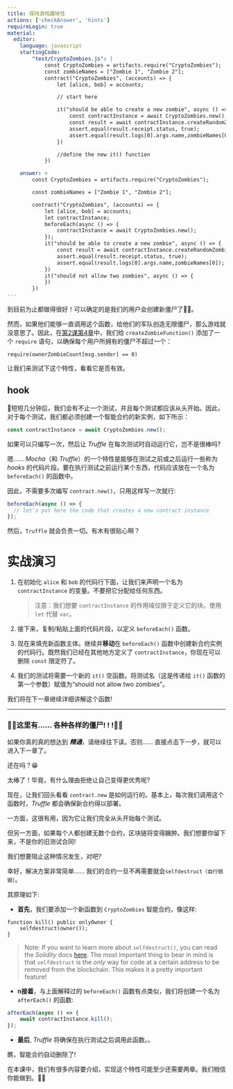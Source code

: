```yaml
---
title: 保持游戏趣味性
actions: ['checkAnswer', 'hints']
requireLogin: true
material:
  editor:
    language: javascript
    startingCode:
        "test/CryptoZombies.js": |
            const CryptoZombies = artifacts.require("CryptoZombies");
            const zombieNames = ["Zombie 1", "Zombie 2"];
            contract("CryptoZombies", (accounts) => {
                let [alice, bob] = accounts;

                // start here

                it("should be able to create a new zombie", async () => {
                    const contractInstance = await CryptoZombies.new();
                    const result = await contractInstance.createRandomZombie(zombieNames[0], {from: alice});
                    assert.equal(result.receipt.status, true);
                    assert.equal(result.logs[0].args.name,zombieNames[0]);
                })

                //define the new it() function
            })

    answer: >
        const CryptoZombies = artifacts.require("CryptoZombies");

        const zombieNames = ["Zombie 1", "Zombie 2"];

        contract("CryptoZombies", (accounts) => {
            let [alice, bob] = accounts;
            let contractInstance;
            beforeEach(async () => {
                contractInstance = await CryptoZombies.new();
            });
            it("should be able to create a new zombie", async () => {
                const result = await contractInstance.createRandomZombie(zombieNames[0], {from: alice});
                assert.equal(result.receipt.status, true);
                assert.equal(result.logs[0].args.name,zombieNames[0]);
            })
            it("should not allow two zombies", async () => {
            })
        })
---
```


到目前为止都做得很好！可以确定的是我们的用户会创建新僵尸了👌🏻。

然而，如果他们能够一直调用这个函数，给他们的军队创造无限僵尸，那么游戏就没意思了。因此，在<a href="https://cryptozombies.io/en/lesson/2/chapter/4" target=_blank>第2课第4章</a>中，我们给 `createZombieFunction()`  添加了一个 `require` 语句，以确保每个用户所拥有的僵尸不超过一个：

```sol
require(ownerZombieCount[msg.sender] == 0)
```

让我们来测试下这个特性，看看它是否有效。

## hook

🤞短短几分钟后，我们会有不止一个测试，并且每个测试都应该从头开始。因此，对于每个测试，我们都必须创建一个智能合约的新实例，如下所示：

```javascript
const contractInstance = await CryptoZombies.new();
```

如果可以只编写一次，然后让 _Truffle_ 在每次测试时自动运行它，岂不是很棒吗?

嗯…… _Mocha_（和 _Truffle_）的一个特性是能够在测试之前或之后运行一些称为 _hooks_ 的代码片段。要在执行测试之前运行某个东西，代码应该放在一个名为 `beforeEach()` 的函数中。

因此，不需要多次编写 `contract.new()`，只用这样写一次就行:

```javascript
beforeEach(async () => {
  // let's put here the code that creates a new contract instance
});
```

然后，`Truffle` 就会负责一切。有木有很贴心啊？

# 实战演习

1.  在初始化 `alice` 和 `bob` 的代码行下面，让我们来声明一个名为 `contractInstance` 的变量。不要把它分配给任何东西。

    >注意：我们想要 `contractInstance` 的作用域仅限于定义它的块。使用 `let` 代替 `var`。

2.  接下来，复制/粘贴上面的代码片段，以定义 `beforeEach()` 函数。

3.  现在来填充新函数主体。继续并**移动**在 `beforeEach()` 函数中创建新合约实例的代码行。既然我们已经在其他地方定义了 `contractInstance`，你现在可以删除 `const` 限定符了。

4.  我们的测试将需要一个新的 `it()` 空函数。将测试名（这是传递给 `it()` 函数的第一个参数）赋值为“should not allow two zombies”。

我们将在下一章继续详细讲解这个函数!

---

### 🧟‍♂️这里有…… 各种各样的僵尸! ! !🧟‍♂️

如果你真的真的想达到 **_精通_**，请继续往下读。否则…… 直接点击下一步，就可以进入下一章了。

还在吗？😁

太棒了！毕竟，有什么理由拒绝让自己变得更优秀呢?

现在，让我们回头看看 `contract.new` 是如何运行的。基本上，每次我们调用这个函数时，_Truffle_ 都会确保新合约得以部署。

一方面，这很有用，因为它让我们完全从头开始每个测试。

但另一方面，如果每个人都创建无数个合约，区块链将变得臃肿。我们想要你留下来，不是你的旧测试合同!

我们想要阻止这种情况发生，对吧?

幸好，解决方案非常简单…… 我们的合约一旦不再需要就会`selfdestruct（自行销毁）`。

其原理如下:

- **首先**，我们要添加一个新函数到 `CryptoZombies` 智能合约，像这样:

 ```sol
 function kill() public onlyOwner {
     selfdestruct(owner());
 }
 ```
 >Note: If you want to learn more about `selfdestruct()`, you can read the _Solidity_ docs  <a href="https://solidity.readthedocs.io/en/v0.4.21/introduction-to-smart-contracts.html#self-destruct" target=_blank>here</a>. The most important thing to bear in mind is that `selfdestruct` is the _only_ way for code at a certain address to be removed from the blockchain. This makes it a pretty important feature!

- **n接着**，与上面解释过的 `beforeEach()` 函数有点类似，我们将创建一个名为 `afterEach()` 的函数:

 ```javascript
 afterEach(async () => {
     await contractInstance.kill();
 });
 ```

- **最后**, _Truffle_ 将确保在执行测试之后调用此函数。。

瞧，智能合约自动删除了!

在本课中，我们有很多内容要介绍，实现这个特性可能至少还需要两章。我们相信你能做到。💪🏻
